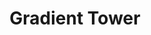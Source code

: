 ---
layout: page
title: Gradient Tower
description: Architecture Studio
img: assets/img/tower.jpg
redirect: ../assets/html/gradient_tower.pdf
importance: 14
category: Architecture and Landscape Design
---